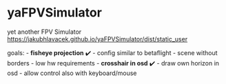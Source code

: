 # yaFPVSimulator
yet another FPV Simulator
<a href="https://jakubhlavacek.github.io/yaFPVSimulator/dist/static_user">https://jakubhlavacek.github.io/yaFPVSimulator/dist/static_user</a>

goals:
	- **fisheye projection** :heavy_check_mark:
	- config similar to betaflight
	- scene without borders
	- low hw requirements
	- **crosshair in osd** :heavy_check_mark:
	- draw own horizon in osd
	- allow control also with keyboard/mouse

